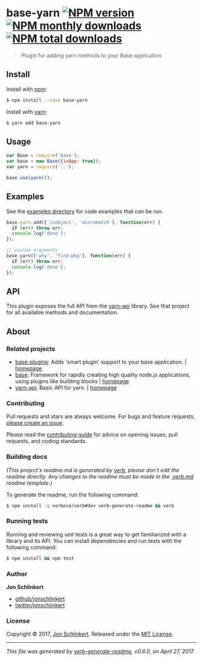 # base-yarn [![NPM version](https://img.shields.io/npm/v/base-yarn.svg?style=flat)](https://www.npmjs.com/package/base-yarn) [![NPM monthly downloads](https://img.shields.io/npm/dm/base-yarn.svg?style=flat)](https://npmjs.org/package/base-yarn)  [![NPM total downloads](https://img.shields.io/npm/dt/base-yarn.svg?style=flat)](https://npmjs.org/package/base-yarn)

> Plugin for adding yarn methods to your Base application.

## Install

Install with [npm](https://www.npmjs.com/):

```sh
$ npm install --save base-yarn
```

Install with [yarn](https://yarnpkg.com):

```sh
$ yarn add base-yarn
```

## Usage

```js
var Base = require('base');
var base = new Base({isApp: true});
var yarn = require('..');

base.use(yarn());
```

## Examples

See the [examples directory](./examples) for code examples that can be run.

```js
base.yarn.add(['isobject', 'micromatch'], function(err) {
  if (err) throw err;
  console.log('done');
});

// custom arguments
base.yarn(['why', 'find-pkg'], function(err) {
  if (err) throw err;
  console.log('done');
});
```

## API

This plugin exposes the full API from the [yarn-api](https://github.com/jonschlinkert/yarn-api) library. See that project for all available methods and documentation.

## About

### Related projects

* [base-plugins](https://www.npmjs.com/package/base-plugins): Adds 'smart plugin' support to your base application. | [homepage](https://github.com/node-base/base-plugins "Adds 'smart plugin' support to your base application.")
* [base](https://www.npmjs.com/package/base): Framework for rapidly creating high quality node.js applications, using plugins like building blocks | [homepage](https://github.com/node-base/base "Framework for rapidly creating high quality node.js applications, using plugins like building blocks")
* [yarn-api](https://www.npmjs.com/package/yarn-api): Basic API for yarn. | [homepage](https://github.com/jonschlinkert/yarn-api "Basic API for yarn.")

### Contributing

Pull requests and stars are always welcome. For bugs and feature requests, [please create an issue](../../issues/new).

Please read the [contributing guide](.github/contributing.md) for advice on opening issues, pull requests, and coding standards.

### Building docs

_(This project's readme.md is generated by [verb](https://github.com/verbose/verb-generate-readme), please don't edit the readme directly. Any changes to the readme must be made in the [.verb.md](.verb.md) readme template.)_

To generate the readme, run the following command:

```sh
$ npm install -g verbose/verb#dev verb-generate-readme && verb
```

### Running tests

Running and reviewing unit tests is a great way to get familiarized with a library and its API. You can install dependencies and run tests with the following command:

```sh
$ npm install && npm test
```

### Author

**Jon Schlinkert**

* [github/jonschlinkert](https://github.com/jonschlinkert)
* [twitter/jonschlinkert](https://twitter.com/jonschlinkert)

### License

Copyright © 2017, [Jon Schlinkert](https://github.com/jonschlinkert).
Released under the [MIT License](LICENSE).

***

_This file was generated by [verb-generate-readme](https://github.com/verbose/verb-generate-readme), v0.6.0, on April 27, 2017._